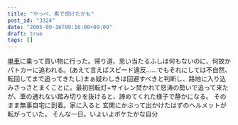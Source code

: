 ```yaml
---
title: "やっべ、素で惚けたかも"
post_id: "3324"
date: "2005-09-16T09:16:00+09:00"
draft: true
tags: []
---
```



[単車](/tag/yb-1)に乗って買い物に行った。帰り道、思い当たるふしは何もないのに、何故かパトカーに追われる。(あえて言えばスピード違反……でもそれにしては不自然、転回してまで追ってきたし)まぁ疑わしきは回避すべきと判断し、路地に入り込みさっさとまくことに。最初回転灯+サイレン焚かれて怒涛の勢いで追って来たが、車の通れない踏み切りを抜けると、諦めてくれた様子で静かになる。 そのまま無事自宅に到着。家に入ると 玄関にかぶって出かけたはずのヘルメットが転がっていた。 そんな一日。いよいよボケたかな自分
